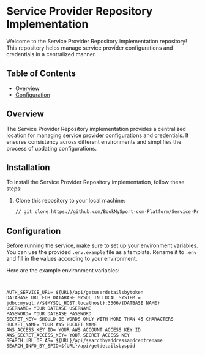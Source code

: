 # Service Provider Repository Implementation

Welcome to the Service Provider Repository implementation repository! This repository helps manage service provider configurations and credentials in a centralized manner.

## Table of Contents
- [Overview](#overview)
- [Configuration](#configuration)
## Overview

The Service Provider Repository implementation provides a centralized location for managing service provider configurations and credentials. It ensures consistency across different environments and simplifies the process of updating configurations.

## Installation

To install the Service Provider Repository implementation, follow these steps:

1. Clone this repository to your local machine:

    ```bash
   // git clone https://github.com/BookMySport-com-Platform/Service-Provider-Place-Registration.git
    ```

## Configuration

Before running the service, make sure to set up your environment variables. You can use the provided `.env.example` file as a template. Rename it to `.env` and fill in the values according to your environment.

Here are the example environment variables:

```plaintext


AUTH_SERVICE_URL= ${URL}/api/getuserdetailsbytoken
DATABASE URL FOR DATABASE MYSQL IN LOCAL SYSTEM =  jdbc:mysql://${MYSQL_HOST:localhost}:3306/{DATBASE NAME}
USERNAME= YOUR DATBASE USERNAME
PASSWORD= YOUR DATBASE PASSWORD
SECRET_KEY= SHOULD BE WORDS ONLY WITH MORE THAN 45 CHARACTERS
BUCKET_NAME= YOUR AWS BUCKET NAME 
AWS_ACCESS_KEY_ID= YOUR AWS ACCOUNT ACCESS KEY ID
AWS_SECRET_ACCESS_KEY= YOUR SECRET ACCESS KEY 
SEARCH_URL_OF_AS= ${URL}/api/searchbyaddressandcentrename 
SEARCH_INFO_BY_SPID=${URL}/api/getdetailsbyspid
